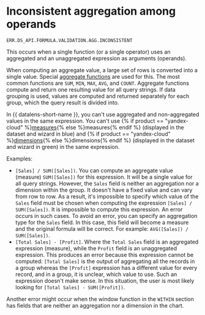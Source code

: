 # Inconsistent aggregation among operands

`ERR.DS_API.FORMULA.VALIDATION.AGG.INCONSISTENT`

This occurs when a single function (or a single operator) uses an aggregated and an unaggregated expression as arguments (operands).

When computing an aggregate value, a large set of rows is converted into a single value. Special [aggregate functions](../../../datalens/function-ref/aggregation-functions.md) are used for this. The most common functions are `SUM`, `MIN`, `MAX`, `AVG`, and `COUNT`. Aggregate functions compute and return one resulting value for all query strings. If data grouping is used, values are computed and returned separately for each group, which the query result is divided into.

In {{ datalens-short-name }}, you can't use aggregated and non-aggregated values in the same expression. You can't use {% if product == "yandex-cloud" %}[measures](../../concepts/dataset/data-model.md#field){% else %}measures{% endif %} (displayed in the dataset and wizard in blue) and {% if product == "yandex-cloud" %}[dimensions](../../concepts/dataset/data-model.md#field){% else %}dimensions{% endif %} (displayed in the dataset and wizard in green) in the same expression.

Examples:

- `[Sales] / SUM([Sales])`. You can compute an aggregate value (measure) `SUM([Sales])` for this expression. It will be a single value for all query strings. However, the `Sales` field is neither an aggregation nor a dimension within the group. It doesn't have a fixed value and can vary from row to row. As a result, it's impossible to specify which value of the `Sales` field must be chosen when computing the expression `[Sales] / SUM([Sales])`. It is impossible to compute this expression. An error occurs in such cases. To avoid an error, you can specify an aggregation type for the `Sales` field. In this case, this field will become a measure and the original formula will be correct. For example: `AVG([Sales]) / SUM([Sales])`.
- `[Total Sales] - [Profit]`. Where the `Total Sales` field is an aggregated expression (measure), while the `Profit` field is an unaggregated expression. This produces an error because this expression cannot be computed: `[Total Sales]` is the output of aggregating all the records in a group whereas the `[Profit]` expression has a different value for every record, and in a group, it is unclear, which value to use. Such an expression doesn't make sense. In this situation, the user is most likely looking for `[Total Sales] - SUM([Profit])`.

Another error might occur when the window function in the `WITHIN` section has fields that are neither an aggregation nor a dimension in the chart.
